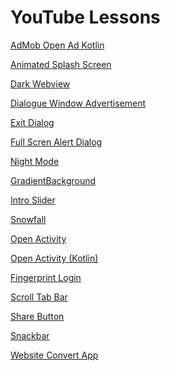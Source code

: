 # YouTube Lessons

<p><a href="https://www.youtube.com/watch?v=1cmnmJlvX0c&t=1s">AdMob Open Ad Kotlin</a></p>
<p><a href="https://www.youtube.com/watch?v=nlKlpbpmUOo">Animated Splash Screen</a></p>
<p><a href="https://youtu.be/8B71qO-1mzM">Dark Webview</a></p>
<p><a href="https://youtu.be/jz0L0L-LjtY">Dialogue Window Advertisement</a></p>
<p><a href="https://youtu.be/a-RKPBZDJwM">Exit Dialog</a></p>
<p><a href="https://youtu.be/iWRXMzr1EJw">Full Scren Alert Dialog</a></p>
<p><a href="https://youtu.be/RqHHAKehwrs">Night Mode</a></p>
<p><a href="https://youtu.be/UPhuh7HvdgU">GradientBackground</a></p>
<p><a href="https://www.youtube.com/watch?v=SsiimzYqoTg">Intro Slider</a></p>
<p><a href="https://www.youtube.com/watch?v=clKRvYJ4xIg">Snowfall</a></p>
<p><a href="https://youtu.be/cqg3c2uZMAo">Open Activity</a></p>
<p><a href="https://youtu.be/2B-xNNxz3Is">Open Activity (Kotlin)</a></p>
<p><a href="https://studio.youtube.com/video/KbtqV9bspUw/edit">Fingerprint Login</a></p>
<p><a href="https://studio.youtube.com/video/n4BnLL0Y5Ww/edit">Scroll Tab Bar</a></p>
<p><a href="https://studio.youtube.com/video/wYwi1l9AXYE/edit">Share Button</a></p>
<p><a href="https://studio.youtube.com/video/JeqyDgqa96I/edit">Snackbar</a></p>
<p><a href="https://studio.youtube.com/video/FJNLykVGi9M/edit">Website Convert App</a></p>
